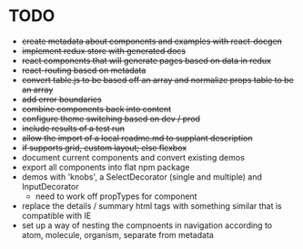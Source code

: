 # TODO
* ~~create metadata about components and examples with react-docgen~~
* ~~implement redux store with generated docs~~
* ~~react components that will generate pages based on data in redux~~
* ~~react-routing based on metadata~~
* ~~convert table.js to be based off an array and normalize props table to be an array~~
* ~~add error boundaries~~
* ~~combine components back into content~~
* ~~configure theme switching based on dev / prod~~
* ~~include results of a test run~~
* ~~allow the import of a local readme.md to supplant description~~
* ~~if supports grid, custom layout; else flexbox~~
* document current components and convert existing demos
* export all components into flat npm package
* demos with 'knobs', a SelectDecorator (single and multiple) and InputDecorator
  * need to work off propTypes for component
* replace the details / summary html tags with something similar that is compatible with IE
* set up a way of nesting the compnoents in navigation according to atom, molecule, organism, separate from metadata
